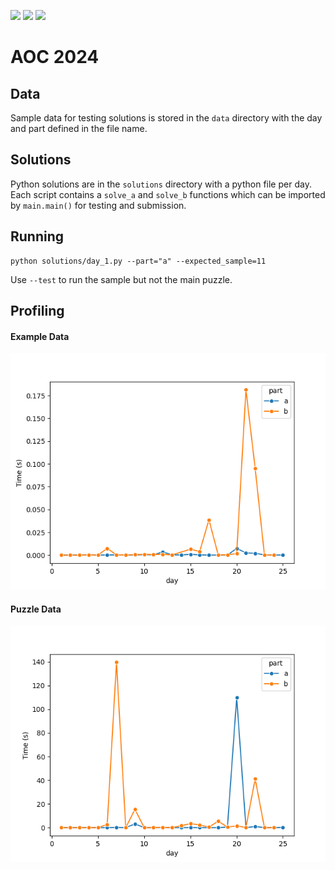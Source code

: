 ![](https://img.shields.io/badge/day-30-blue)
![](https://img.shields.io/badge/stars-50-yellow)
![](https://img.shields.io/badge/days%20completed-25-red)

# AOC 2024

## Data

Sample data for testing solutions is stored in the `data` directory with the day and part defined in the file name.

## Solutions

Python solutions are in the `solutions` directory with a python file per day. Each script contains a `solve_a` and
`solve_b` functions which can be imported by `main.main()` for testing and submission.

## Running

```shell
python solutions/day_1.py --part="a" --expected_sample=11
```

Use `--test` to run the sample but not the main puzzle.

## Profiling

#### Example Data

![Example Data](example_profiling.png)

#### Puzzle Data

![Puzzle Data](puzzle_profiling.png)

